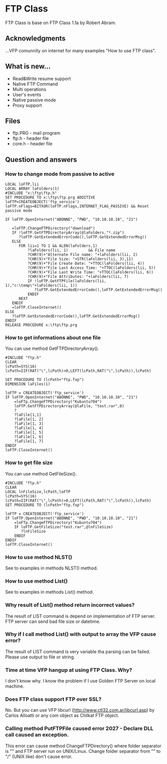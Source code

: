 # FTP Class
FTP Class is base on FTP Class 1.1a by Robert Abram. 

## Acknowledgments
 ...VFP comunnity on internet for many examples "How to use FTP class". 

## What is new...
 - Read&Write resume support
 - Native FTP Command
 - Multi operations
 - User's events
 - Native passive mode
 - Proxy support

## Files
- ftp.PRG - mail program
- ftp.h - header file
- core.h - header file 

## Question and answers

### How to change mode from passive to active
```foxpro
LOCAL loFTP,lii
LOCAL ARRAY laFolders(1)
#INCLUDE "x:\ftp\ftp.h"
SET PROCEDURE TO x:\ftp\ftp.prg ADDITIVE 
loFTP=CREATEOBJECT('ftp_service') 
loFTP.nFlags=BITXOR(loFTP.nFlags,INTERNET_FLAG_PASSIVE) && Reset passive mode

IF loFTP.OpenInternet("ABONNE", "PWD", "10.10.10.10", "21")

   =loFTP.ChangeFTPDirectory("download")
   IF !loFTP.GetFTPDirectoryArray(@laFolders,"*.zip")
      ?loFTP.GetExtendedErrorCode(),loFTP.GetExtendedErrorMsg()
   ELSE
      FOR lii=1 TO 1 && ALEN(laFolders,1)
          ?laFolders(lii, 1)         && File name
          ?CHR(9)+"Alternate File name: "+laFolders(lii, 2)
          ?CHR(9)+"File Size: "+STR(laFolders(lii, 3),11)
          ?CHR(9)+"File Create Date: "+TTOC(laFolders(lii, 4))
          ?CHR(9)+"File Last Access Time: "+TTOC(laFolders(lii, 5))
          ?CHR(9)+"File Last Write Time: "+TTOC(laFolders(lii, 6))
          ?CHR(9)+"File Attributes: "+laFolders(lii, 7)
          IF !loFTP.GetFTPFile(laFolders(lii, 1),"c:\temp\"+laFolders(lii, 1))
             ?loFTP.GetExtendedErrorCode(),loFTP.GetExtendedErrorMsg()
          ENDIF
      NEXT
   ENDIF
   =loFTP.CloseInternet() 
ELSE
   ?loFTP.GetExtendedErrorCode(),loFTP.GetExtendedErrorMsg()
ENDIF
RELEASE PROCEDURE x:\ftp\ftp.prg
```

### How to get informations about one file
 You can use method GetFTPDirectoryArray(). 

```foxpro
#INCLUDE "ftp.h"
CLEAR
lcPath=SYS(16)
lcPath=IIF(RAT("\",lcPath)>0,LEFT(lcPath,RAT("\",lcPath)),lcPath)

SET PROCEDURE TO (lcPath+"ftp.fxp")
DIMENSION laFiles(1)

loFTP = CREATEOBJECT('ftp_service')
IF loFTP.OpenInternet("ABONNE", "PWD", "10.10.10.10", "21")
    =loFTp.ChangeFTPDirectory("Kubuntu704")
    loFTP.GetFTPDirectoryArray(@laFile, "test.rar",0)
    ?
    ?laFile[1,1]
    ?laFile[1, 2]
    ?laFile[1, 3]
    ?laFile[1, 4]
    ?laFile[1, 5]
    ?laFile[1, 6]
    ?laFile[1, 7]
ENDIF
loFTP.CloseInternet()
```

### How to get file size
 You can use method GetFileSize(). 

```foxpro
#INCLUDE "ftp.h"
CLEAR
LOCAL lnFileSize,lcPath,loFTP
lcPath=SYS(16)
lcPath=IIF(RAT("\",lcPath)>0,LEFT(lcPath,RAT("\",lcPath)),lcPath)
SET PROCEDURE TO (lcPath+"ftp.fxp")

loFTP = CREATEOBJECT('ftp_service')
IF loFTP.OpenInternet("ABONNE", "PWD", "10.10.10.10", "21")
    =loFTp.ChangeFTPDirectory("Kubuntu704")
    IF loFTP.GetFileSize("test.rar",@lnFileSize)
       ?lnFileSize
    ENDIF
ENDIF
loFTP.CloseInternet()
```

### How to use method NLST()
 See to examples in methods NLST() method. 

### How to use method List()
 See to examples in methods List() method. 

### Why result of List() method return incorrect values?
 The result of LIST command is depend on implementation of FTP server. FTP server can send bad file size or datetime. 

### Why if I call method List() with output to array the VFP cause error?
 The result of LIST command is very variable tha parsing can be failed. Please use output to file or string. 

### Time at time VFP hangup at using FTP Class. Why?
 I don't know why. I know the problem if I use Golden FTP Server on local machine. 

### Does FTP class support FTP over SSL?
 No. But you can use VFP libcurl (http://www.ctl32.com.ar/libcurl.asp) by Carlos Alloatti or any com object as Chilkat FTP object. 

### Calling method PutFTPFile caused error 2027 - Declare DLL call caused an exception.
 This error can cause method ChangeFTPDirectory() where folder separator is "\" and FTP server run on UNIX/Linux. Change folder separator from "\" to "/" (UNIX like) don't cause error.
